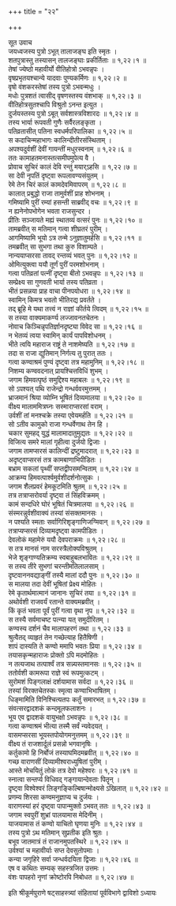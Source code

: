 +++
title = "२२"

+++

सूत उवाच  
जयध्वजस्य पुत्रो ऽभूत् तालाजङ्घ इति स्मृतः ।  
शतपुत्रास्तु तस्यासन् तालजङ्घाः प्रकीर्तिताः ॥ १,२२।१ ॥  
तेषां ज्येष्ठो महावीर्यो वीतिहोत्रो ऽभवन्नृपः ।  
वृषप्रभृतयश्चान्ये यादवाः पुण्यकर्मिणः ॥ १,२२।२ ॥  
वृषो वंशकरस्तेषां तस्य पुत्रो ऽभवन्मधुः ।  
मधोः पुत्रशतं त्वासीद् वृषणस्तस्य वंशभाक् ॥ १,२२।३ ॥  
वीतिहोत्रसुतश्चापि विश्रुतो ऽनन्त इत्युत ।  
दुर्जयस्तस्य पुत्रो ऽबूत् सर्वशास्त्रविशारदः ॥ १,२२।४ ॥  
तस्य भार्या रूपवती गुणैः सर्वैरलङ्कृता ।  
पतिव्रतासीत् पतिना स्वधर्मपरिपालिका ॥ १,२२।५ ॥  
स कदाचिन्महाभागः कालिन्दीतीरसंस्थिताम् ।  
अपश्यदुर्वशीं देवीं गायन्तीं मधुरस्वनाम् ॥ १,२२।६ ॥  
ततः कामाहतमनास्तत्समीपमुपेत्य वै ।  
प्रोवाच सुचिरं कालं देवि रन्तुं मयार्ऽहसि ॥ १,२२।७ ॥  
सा देवी नृपतिं दृष्ट्वा रूपलावण्यसंयुतम् ।  
रेमे तेन चिरं कालं कामदेवमिवापरम् ॥ १,२२।८ ॥  
कालात् प्रबुद्धो राजा तामुर्वशीं प्राह शोभनाम् ।  
गमिष्यामि पुरीं रम्यां हसन्ती साब्रवीद् वचः ॥ १,२२।९ ॥  
न ह्यनेनोपभोगेन भवता राजसुन्दर ।  
प्रीतिः सञ्जायते मह्यं स्थातव्यं वत्सरं पुनः ॥ १,२२।१० ॥  
तामब्रवीत् स मतिमान् गत्वा शीघ्रतरं पुरीम् ।  
आगमिष्यामि भूयो ऽत्र तन्मे ऽनुज्ञातुमर्हसि ॥ १,२२।११ ॥  
तमब्रवीत् सा सुभगा तथा कुरु विशाम्पते ।  
नान्ययाप्सरसा तावद् रन्तव्यं भवत् पुनः ॥ १,२२।१२ ॥  
ओमित्युक्त्वा ययौ तूर्णं पुरीं परमशोभनाम् ।  
गत्वा पतिव्रतां पत्नीं दृष्ट्वा बीतो ऽभवन्नृपः ॥ १,२२।१३ ॥  
सम्प्रेक्ष्य सा गुणवती भार्या तस्य पतिव्रता ।  
भीतं प्रसन्नया प्राह वाचा पीनपयोधरा ॥ १,२२।१४ ॥  
स्वामिन् किमत्र भवतो भीतिरद्य प्रवर्तते ।  
तद् ब्रूहि मे यथा तत्त्वं न राज्ञां कीर्तये त्विदम् ॥ १,२२।१५ ॥  
स तस्या वाक्यमाकर्ण्य लज्जावनतचेतनः ।  
नोवाच किञ्चिन्नृपतिर्ज्ञानदृष्ट्या विवेद सा ॥ १,२२।१६ ॥  
न भेतव्यं त्वया स्वामिन् कार्यं पापविशोधनम् ।  
भीते त्वयि महाराज राष्ट्रं ते नाशमेष्यति ॥ १,२२।१७ ॥  
तदा स राजा द्युतिमान् निर्गत्य तु पुरात् ततः ।  
गत्वा कण्वाश्रमं पुण्यं दृष्ट्वा तत्र महामुनिम् ॥ १,२२।१८ ॥  
निशम्य कण्ववदनात् प्रायश्चित्तविधिं शुभम् ।  
जगाम हिमवत्पृष्ठं समुद्दिश्य महाबलः ॥ १,२२।१९ ॥  
सो ऽपश्यत् पथि राजेन्द्रो गन्धर्ववरमुत्तमम् ।  
भ्राजमानं श्रिया व्योम्नि भूषितं दिव्यमालया ॥ १,२२।२० ॥  
वीक्ष्य मालाममित्रघ्नः सस्माराप्सरसां वराम् ।  
उर्वशीं तां मनश्चक्रे तस्या एवेयमर्हति ॥ १,२२।२१ ॥  
सो ऽतीव कामुको राजा गन्धर्वेणाथ तेन हि ।  
चकार सुमहद् युद्धं मालामादातुमुद्यतः ॥ १,२२।२२ ॥  
विजित्य समरे मालां गृहीत्वा दुर्जयो द्विजाः ।  
जगाम तामप्सरसं कालिन्दीं द्रष्टुमादरात् ॥ १,२२।२३ ॥  
अदृष्ट्वाप्सरसं तत्र कामबाणाभिपीडितः ।  
बभ्राम सकलां पृथ्वीं सप्तद्वीपसमन्विताम् ॥ १,२२।२४ ॥  
आक्रम्य हिमवत्पार्श्वमुर्वशीदर्शनोत्सुकः ।  
जगाम शैलप्रवरं हेमकूटमिति श्रुतम् ॥ १,२२।२५ ॥  
तत्र तत्राप्सरोवर्या दृष्ट्वा तं सिंहविक्रमम् ।  
कामं सन्दधिरे घोरं भूषितं चित्रमालया ॥ १,२२।२६ ॥  
संस्मरन्नुर्वशीवाक्यं तस्यां संसक्तमानसः ।  
न पश्यति स्मताः सर्वागिरिशृङ्गाणिजग्मिवान् ॥ १,२२।२७ ॥  
तत्राप्यप्सरसं दिव्यामदृष्ट्वा कामपीडितः ।  
देवलोकं महामेरुं ययौ देवपराक्रमः ॥ १,२२।२८ ॥  
स तत्र मानसं नाम सरस्त्रैलोक्यविश्रुतम् ।  
भेजे शृङ्गाण्यतिक्रम्य स्वबाहुबलभावितः ॥ १,२२।२९ ॥  
स तस्य तीरे सुभगां चरन्तीमतिलालसाम् ।  
दृष्टवाननवद्याङ्गीं तस्यै मालां ददौ पुनः ॥ १,२२।३० ॥  
स मालया तदा देवीं भूषितां प्रेक्ष्य मोहितः ।  
रेमे कृतार्थमात्मानं जानानः सुचिरं तया ॥ १,२२।३१ ॥  
अथोर्वशी राजवर्यं रतान्ते वाक्यमब्रवीत् ।  
किं कृतं भवता पूर्वं पुरीं गत्वा वृथा नृप ॥ १,२२।३२ ॥  
स तस्यै सर्वमाचष्ट पत्न्या यत् समुदीरितम् ।  
कण्वस्य दर्शनं चैव मालापहरणं तथा ॥ १,२२।३३ ॥  
श्रुत्वैतद् व्याहृतं तेन गच्छेत्याह हितैषिणी ।  
शापं दास्यति ते कण्वो ममापि भवतः प्रिया ॥ १,२२।३४ ॥  
तयासकृन्महाराजः प्रोक्तो ऽपि मदमोहितः ।  
न तत्यजाथ तत्पार्श्वं तत्र सन्न्यस्तमानसः ॥ १,२२।३५ ॥  
ततोर्वशी कामरूपा राज्ञे स्वं रूपमुत्कटम् ।  
सुरोमशं पिङ्गलाक्षं दर्शयामास सर्वदा ॥ १,२२।३६ ॥  
तस्यां विरक्तचेतस्कः स्मृत्वा कण्वाभिभाषितम् ।  
धिङ्मामिति विनिश्चित्यतपः कर्तुं समारभत् ॥ १,२२।३७ ॥  
संवत्सरद्वादशकं कन्दमूलफलाशनः ।  
भूय एव द्वादशकं वायुभक्षो ऽभवन्नृपः ॥ १,२२।३८ ॥  
गत्वा कण्वाश्रमं भीत्या तस्मै सर्वं न्यवेदयत् ।  
वासमप्सरसा भूयस्तपोयोगमनुत्तमम् ॥ १,२२।३९ ॥  
वीक्ष्य तं राजशार्दूलं प्रसन्नो भगवानृषिः ।  
कर्तुकामो हि निर्बोजं तस्याघमिदमब्रवीत् ॥ १,२२।४० ॥  
गच्छ वाराणसीं दिव्यामीश्वराध्युषितां पुरीम् ।  
आस्ते मोचयितुं लोकं तत्र देवो महेश्वरः ॥ १,२२।४१ ॥  
स्नात्वा सन्तर्प्य विधिवद् गङ्गायान्देवताः पितॄन् ।  
दृष्ट्वा विश्वेश्वरं लिङ्गङ्किल्बिषान्मोक्ष्यसे ऽखिलात् ॥ १,२२।४२ ॥  
प्रणम्य शिरसा कण्वमनुज्ञाप्य च दुर्जयः ।  
वाराणस्यां हरं दृष्ट्वा पापान्मुक्तो ऽभवत् ततः ॥ १,२२।४३ ॥  
जगाम स्वपुरीं शुभ्रां पालयामास मेदिनीम् ।  
याजयामास तं कण्वो याचितो घृणया मुनिः ॥ १,२२।४४ ॥  
तस्य पुत्रो ऽथ मतिमान् सुप्रतीक इति श्रुतः ।  
बभूव जातमात्रं तं राजानमुपतस्थिरे ॥ १,२२।४५ ॥  
उर्वश्यां च महावीर्याः सप्त देवसुतोपमाः ।  
कन्या जगृहिरे सर्वा जन्धर्वदयिता द्विजाः ॥ १,२२।४६ ॥  
एष व कथितः सम्यक् सहस्त्रजित उत्तमः ।  
वंशः पापहरो नृणां क्रोष्टोरपि निबोधत ॥ १,२२।४७ ॥  
    
इति श्रीकूर्मपुराणे षट्साहस्त्र्यां संहितायां पूर्वविभागे द्वाविशो ऽध्यायः
